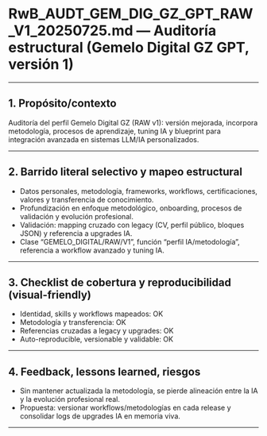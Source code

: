 # RwB_AUDT_GEM_DIG_GZ_GPT_RAW_V1_20250725.md — Auditoría estructural (Gemelo Digital GZ GPT, versión 1)

---

## 1. Propósito/contexto
Auditoría del perfil Gemelo Digital GZ (RAW v1): versión mejorada, incorpora metodología, procesos de aprendizaje, tuning IA y blueprint para integración avanzada en sistemas LLM/IA personalizados.

---

## 2. Barrido literal selectivo y mapeo estructural
- Datos personales, metodología, frameworks, workflows, certificaciones, valores y transferencia de conocimiento.
- Profundización en enfoque metodológico, onboarding, procesos de validación y evolución profesional.
- Validación: mapping cruzado con legacy (CV, perfil público, bloques JSON) y referencia a upgrades IA.
- Clase “GEMELO_DIGITAL/RAW/V1”, función “perfil IA/metodología”, referencia a workflow avanzado y tuning IA.

---

## 3. Checklist de cobertura y reproducibilidad (visual-friendly)
- Identidad, skills y workflows mapeados: OK
- Metodología y transferencia: OK
- Referencias cruzadas a legacy y upgrades: OK
- Auto-reproducible, versionable y validable: OK

---

## 4. Feedback, lessons learned, riesgos
- Sin mantener actualizada la metodología, se pierde alineación entre la IA y la evolución profesional real.
- Propuesta: versionar workflows/metodologías en cada release y consolidar logs de upgrades IA en memoria viva.

---

